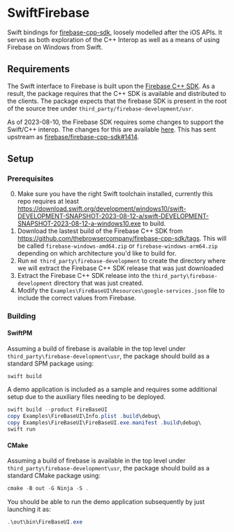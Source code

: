 # SwiftFirebase

Swift bindings for [firebase-cpp-sdk](https://github.com/firebase/firebase-cpp-sdk), loosely modelled after the iOS APIs.  It serves as both exploration of the C++ Interop as well as a means of using Firebase on Windows from Swift.

## Requirements

The Swift interface to Firebase is built upon the [Firebase C++ SDK](https://github.com/firebase/firebase-cpp-sdk).  As a result, the package requires that the C++ SDK is available and distributed to the clients.  The package expects that the firebase SDK is present in the root of the source tree under `third_party/firebase-development/usr`.

As of 2023-08-10, the Firebase SDK requires some changes to support the Swift/C++ interop.  The changes for this are available [here](patches/0001-Add-a-couple-of-workarounds-for-Swift-on-Windows.patch).  This has sent upstream as [firebase/firebase-cpp-sdk#1414](https://github.com/firebase/firebase-cpp-sdk/pull/1414).

## Setup

### Prerequisites

0. Make sure you have the right Swift toolchain installed, currently this repo requires at least https://download.swift.org/development/windows10/swift-DEVELOPMENT-SNAPSHOT-2023-08-12-a/swift-DEVELOPMENT-SNAPSHOT-2023-08-12-a-windows10.exe to build.
1. Download the lastest build of the Firebase C++ SDK from https://github.com/thebrowsercompany/firebase-cpp-sdk/tags. This will be called `firebase-windows-amd64.zip` or `firebase-windows-arm64.zip` depending on which architecture you'd like to build for.
2. Run `md third_party\firebase-development` to create the directory where we will extract the Firebase C++ SDK release that was just downloaded
3. Extract the Firebase C++ SDK release into the `third_party\firebase-development` directory that was just created.
4. Modify the `Examples\FireBaseUI\Resources\google-services.json` file to include the correct values from Firebase.

### Building

#### SwiftPM

Assuming a build of firebase is available in the top level under `third_party\firebase-development\usr`, the package should build as a standard SPM package using:
```powershell
swift build
```

A demo application is included as a sample and requires some additional setup due to the auxiliary files needing to be deployed.
```powershell
swift build --product FireBaseUI
copy Examples\FireBaseUI\Info.plist .build\debug\
copy Examples\FireBaseUI\FireBaseUI.exe.manifest .build\debug\
swift run
```

#### CMake

Assuming a build of firebase is available in the top level under `third_party\firebase-development\usr`, the package should build as a standard CMake package using:
```powershell
cmake -B out -G Ninja -S .
```

You should be able to run the demo application subsequently by just launching it as:
```powershell
.\out\bin\FireBaseUI.exe
```
